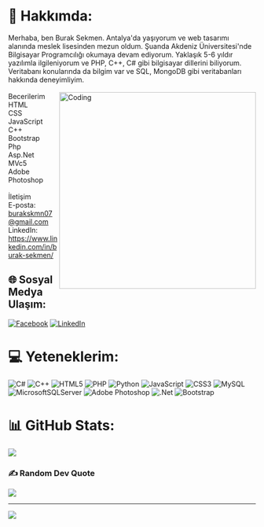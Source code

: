 # 💫 Hakkımda:
Merhaba, ben Burak Sekmen. Antalya'da yaşıyorum ve web tasarımı alanında meslek lisesinden mezun oldum. Şuanda Akdeniz Üniversitesi'nde Bilgisayar Programcılığı okumaya devam ediyorum.
Yaklaşık 5-6 yıldır yazılımla ilgileniyorum ve PHP, C++, C# gibi bilgisayar dillerini biliyorum. Veritabanı konularında da bilgim var ve SQL, MongoDB gibi veritabanları hakkında deneyimliyim.<br><br>
<img alt="Coding" align="right" width="400" src="https://i.pinimg.com/originals/e4/26/70/e426702edf874b181aced1e2fa5c6cde.gif">Becerilerim<br>HTML<br>CSS<br>JavaScript<br>C++<br>Bootstrap<br>Php<br>Asp.Net<br>MVc5<br>Adobe Photoshop<br><br>İletişim<br>E-posta: burakskmn07@gmail.com<br>LinkedIn: https://www.linkedin.com/in/burak-sekmen/


## 🌐 Sosyal Medya Ulaşım:
[![Facebook](https://img.shields.io/badge/Facebook-%231877F2.svg?logo=Facebook&logoColor=white)](https://facebook.com/facebook.com/burak.sekmen.07) [![LinkedIn](https://img.shields.io/badge/LinkedIn-%230077B5.svg?logo=linkedin&logoColor=white)](https://linkedin.com/in/https://www.linkedin.com/in/burak-sekmen/) 

# 💻 Yeteneklerim:
![C#](https://img.shields.io/badge/c%23-%23239120.svg?style=flat&logo=c-sharp&logoColor=white) ![C++](https://img.shields.io/badge/c++-%2300599C.svg?style=flat&logo=c%2B%2B&logoColor=white) ![HTML5](https://img.shields.io/badge/html5-%23E34F26.svg?style=flat&logo=html5&logoColor=white) ![PHP](https://img.shields.io/badge/php-%23777BB4.svg?style=flat&logo=php&logoColor=white) ![Python](https://img.shields.io/badge/python-3670A0?style=flat&logo=python&logoColor=ffdd54) ![JavaScript](https://img.shields.io/badge/javascript-%23323330.svg?style=flat&logo=javascript&logoColor=%23F7DF1E) ![CSS3](https://img.shields.io/badge/css3-%231572B6.svg?style=flat&logo=css3&logoColor=white) ![MySQL](https://img.shields.io/badge/mysql-%2300f.svg?style=flat&logo=mysql&logoColor=white) ![MicrosoftSQLServer](https://img.shields.io/badge/Microsoft%20SQL%20Sever-CC2927?style=flat&logo=microsoft%20sql%20server&logoColor=white) ![Adobe Photoshop](https://img.shields.io/badge/adobephotoshop-%2331A8FF.svg?style=flat&logo=adobephotoshop&logoColor=white) ![.Net](https://img.shields.io/badge/.NET-5C2D91?style=flat&logo=.net&logoColor=white) ![Bootstrap](https://img.shields.io/badge/bootstrap-%23563D7C.svg?style=flat&logo=bootstrap&logoColor=white)
# 📊 GitHub Stats:
![](https://github-readme-stats.vercel.app/api/top-langs/?username=BurakSekmenn&theme=dracula&hide_border=true&include_all_commits=true&count_private=false&layout=compact)

### ✍️ Random Dev Quote
![](https://quotes-github-readme.vercel.app/api?type=horizontal&theme=radical)

---
[![](https://visitcount.itsvg.in/api?id=BurakSekmenn&icon=0&color=0)](https://visitcount.itsvg.in)

<!-- Proudly created with GPRM ( https://gprm.itsvg.in ) -->
